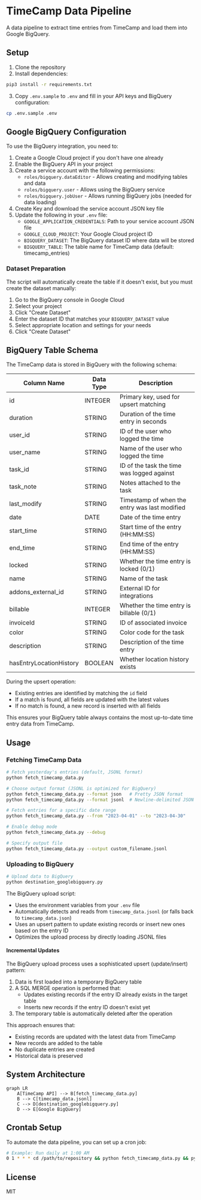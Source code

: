 # TimeCamp Data Pipeline

A data pipeline to extract time entries from TimeCamp and load them into Google BigQuery.

## Setup

1. Clone the repository
2. Install dependencies:
```bash
pip3 install -r requirements.txt
```
3. Copy `.env.sample` to `.env` and fill in your API keys and BigQuery configuration:
```bash
cp .env.sample .env
```

## Google BigQuery Configuration

To use the BigQuery integration, you need to:

1. Create a Google Cloud project if you don't have one already
2. Enable the BigQuery API in your project
3. Create a service account with the following permissions:
   - `roles/bigquery.dataEditor` - Allows creating and modifying tables and data
   - `roles/bigquery.user` - Allows using the BigQuery service
   - `roles/bigquery.jobUser` - Allows running BigQuery jobs (needed for data loading)
4. Create Key and download the service account JSON key file
5. Update the following in your `.env` file:
   - `GOOGLE_APPLICATION_CREDENTIALS`: Path to your service account JSON file
   - `GOOGLE_CLOUD_PROJECT`: Your Google Cloud project ID
   - `BIGQUERY_DATASET`: The BigQuery dataset ID where data will be stored
   - `BIGQUERY_TABLE`: The table name for TimeCamp data (default: timecamp_entries)

### Dataset Preparation

The script will automatically create the table if it doesn't exist, but you must create the dataset manually:

1. Go to the BigQuery console in Google Cloud
2. Select your project
3. Click "Create Dataset"
4. Enter the dataset ID that matches your `BIGQUERY_DATASET` value
5. Select appropriate location and settings for your needs
6. Click "Create Dataset"

## BigQuery Table Schema

The TimeCamp data is stored in BigQuery with the following schema:

| Column Name | Data Type | Description |
|-------------|-----------|-------------|
| id | INTEGER | Primary key, used for upsert matching |
| duration | STRING | Duration of the time entry in seconds |
| user_id | STRING | ID of the user who logged the time |
| user_name | STRING | Name of the user who logged the time |
| task_id | STRING | ID of the task the time was logged against |
| task_note | STRING | Notes attached to the task |
| last_modify | STRING | Timestamp of when the entry was last modified |
| date | DATE | Date of the time entry |
| start_time | STRING | Start time of the entry (HH:MM:SS) |
| end_time | STRING | End time of the entry (HH:MM:SS) |
| locked | STRING | Whether the time entry is locked (0/1) |
| name | STRING | Name of the task |
| addons_external_id | STRING | External ID for integrations |
| billable | INTEGER | Whether the time entry is billable (0/1) |
| invoiceId | STRING | ID of associated invoice |
| color | STRING | Color code for the task |
| description | STRING | Description of the time entry |
| hasEntryLocationHistory | BOOLEAN | Whether location history exists |

During the upsert operation:
- Existing entries are identified by matching the `id` field
- If a match is found, all fields are updated with the latest values
- If no match is found, a new record is inserted with all fields

This ensures your BigQuery table always contains the most up-to-date time entry data from TimeCamp.

## Usage

### Fetching TimeCamp Data

```bash
# Fetch yesterday's entries (default, JSONL format)
python fetch_timecamp_data.py

# Choose output format (JSONL is optimized for BigQuery)
python fetch_timecamp_data.py --format json   # Pretty JSON format
python fetch_timecamp_data.py --format jsonl  # Newline-delimited JSON (default)

# Fetch entries for a specific date range
python fetch_timecamp_data.py --from "2023-04-01" --to "2023-04-30"

# Enable debug mode
python fetch_timecamp_data.py --debug

# Specify output file
python fetch_timecamp_data.py --output custom_filename.jsonl
```

### Uploading to BigQuery

```bash
# Upload data to BigQuery
python destination_googlebigquery.py
```

The BigQuery upload script:
- Uses the environment variables from your `.env` file
- Automatically detects and reads from `timecamp_data.jsonl` (or falls back to `timecamp_data.json`)
- Uses an upsert pattern to update existing records or insert new ones based on the entry ID
- Optimizes the upload process by directly loading JSONL files

#### Incremental Updates

The BigQuery upload process uses a sophisticated upsert (update/insert) pattern:

1. Data is first loaded into a temporary BigQuery table
2. A SQL MERGE operation is performed that:
   - Updates existing records if the entry ID already exists in the target table
   - Inserts new records if the entry ID doesn't exist yet
3. The temporary table is automatically deleted after the operation

This approach ensures that:
- Existing records are updated with the latest data from TimeCamp
- New records are added to the table
- No duplicate entries are created
- Historical data is preserved

## System Architecture

```mermaid
graph LR
    A[TimeCamp API] --> B[fetch_timecamp_data.py]
    B --> C[timecamp_data.jsonl]
    C --> D[destination_googlebigquery.py]
    D --> E[Google BigQuery]
```

## Crontab Setup

To automate the data pipeline, you can set up a cron job:

```bash
# Example: Run daily at 1:00 AM
0 1 * * * cd /path/to/repository && python fetch_timecamp_data.py && python destination_googlebigquery.py
```

## License

MIT